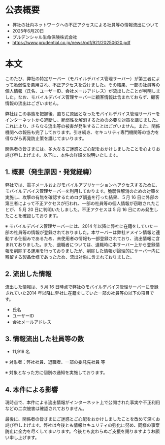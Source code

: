 # 公表概要
- 弊社の社内ネットワークへの不正アクセスによる社員等の情報流出について 
- 2025年6月20日
- プルデンシャル生命保険株式会社
- https://www.prudential.co.jp/news/pdf/921/20250620.pdf

# 本文
このたび、弊社の特定サーバー（モバイルデバイス管理サーバー）が第三者によって脆弱性を悪用され、不正アクセスを受けました。その結果、一部の社員等の個人情報（氏名、ユーザーID、会社メールアドレス）が流出したことが判明しました。なお、モバイルデバイス管理サーバーに顧客情報は含まれておらず、顧客情報の流出はございません。

弊社はこの事態を把握後、直ちに原因となったモバイルデバイス管理サーバーをインターネットから遮断し、脆弱性を解消するための必要な対策を講じました。これにより、さらなる流出等の被害が発生することはございません。また、関係機関への報告も完了しております。引き続き、セキュリティ専門機関等の協力を得ながら再発防止策を講じてまいります。

関係者の皆さまには、多大なるご迷惑とご心配をおかけしましたことを心よりお詫び申し上げます。以下に、本件の詳細を説明いたします。

## 1. 概要（発生原因・発覚経緯）
弊社では、電子メールおよびモバイルアプリケーションへアクセスするために、モバイルデバイス管理サーバーを利用しております。脆弱性解消のための対策を実施し、攻撃の有無を確認するためログ調査を行った結果、５月 16 日に外部の第三者によって不正アクセスが行われ、一部の社員等の個人情報が窃取されたことが、５月 20 日に判明いたしました。不正アクセスは 5 月 16 日にのみ発生したことを確認しております。

※ モバイルデバイス管理サーバーには、2014 年以降に弊社に在籍をしていた一部の社員等の情報が登録されておりました。本サーバーは弊社ドメイン情報と連動する仕組みであるため、未使用者の情報も一部登録されており、流出情報に含まれておりました。また、退職者については、退職時に本サーバー上から登録情報を削除する運用を行っておりましたが、削除した情報が論理的にサーバー内に残留する製品仕様であったため、流出対象に含まれておりました。

## 2. 流出した情報
流出した情報は、５月 16 日時点で弊社のモバイルデバイス管理サーバーに登録されていた2014 年以降に弊社に在籍をしていた一部の社員等の以下の項目です。
- 氏名
- ユーザーID
- 会社メールアドレス

## 3. 情報流出した社員等の数
- 11,919 名

※ 対象者：弊社社員、退職者、一部の委託先社員 等

※ 対象となった方に個別の通知を実施しております。

## 4. 本件による影響
現時点で、本件による流出情報がインターネット上で公開された事実や不正利用などの二次被害は確認されておりません。

最後に、関係者の皆さまにご迷惑とご心配をおかけしましたことを改めて深くお詫び申し上げます。弊社は今後とも情報セキュリティの強化に努め、同様の事案防止に全力を尽くしてまいります。今後とも変わらぬご支援を賜りますようお願い申し上げます。
